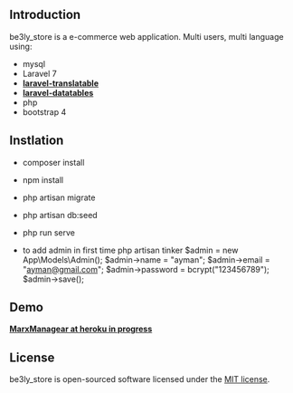 ## Introduction

be3ly_store is a e-commerce web application.
Multi users, multi language using:

- mysql
- Laravel 7
- **[laravel-translatable](https://github.com/Astrotomic/laravel-translatable)**
- **[laravel-datatables](https://github.com/yajra/laravel-datatables)**
- php
- bootstrap 4

## Instlation

- composer install
- npm install
- php artisan migrate
- php artisan db:seed
- php run serve

- to add admin in first time
    php artisan tinker
    $admin = new App\Models\Admin();
    $admin->name = "ayman";
    $admin->email = "ayman@gmail.com";
    $admin->password = bcrypt("123456789");
    $admin->save();

## Demo

**[MarxManagear at heroku in progress](https://vehikl.com/)**

## License

be3ly_store is open-sourced software licensed under the [MIT license](https://opensource.org/licenses/MIT).
